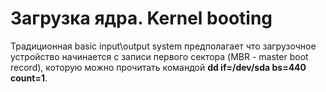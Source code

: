 # Загрузка ядра. Kernel booting

Традиционная basic input\output system предполагает что загрузочное устройство начинается с записи первого сектора (MBR - master boot record), которую можно прочитать командой **dd if=/dev/sda bs=440 count=1**. 


